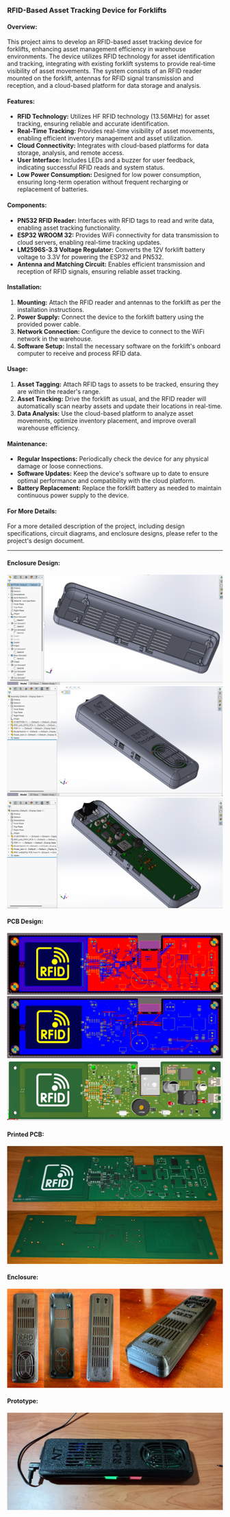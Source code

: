 ### RFID-Based Asset Tracking Device for Forklifts

#### Overview:

This project aims to develop an RFID-based asset tracking device for forklifts, enhancing asset management efficiency in warehouse environments. The device utilizes RFID technology for asset identification and tracking, integrating with existing forklift systems to provide real-time visibility of asset movements. The system consists of an RFID reader mounted on the forklift, antennas for RFID signal transmission and reception, and a cloud-based platform for data storage and analysis.

#### Features:

*   **RFID Technology:** Utilizes HF RFID technology (13.56MHz) for asset tracking, ensuring reliable and accurate identification.
*   **Real-Time Tracking:** Provides real-time visibility of asset movements, enabling efficient inventory management and asset utilization.
*   **Cloud Connectivity:** Integrates with cloud-based platforms for data storage, analysis, and remote access.
*   **User Interface:** Includes LEDs and a buzzer for user feedback, indicating successful RFID reads and system status.
*   **Low Power Consumption:** Designed for low power consumption, ensuring long-term operation without frequent recharging or replacement of batteries.

#### Components:

*   **PN532 RFID Reader:** Interfaces with RFID tags to read and write data, enabling asset tracking functionality.
*   **ESP32 WROOM 32:** Provides WiFi connectivity for data transmission to cloud servers, enabling real-time tracking updates.
*   **LM2596S-3.3 Voltage Regulator:** Converts the 12V forklift battery voltage to 3.3V for powering the ESP32 and PN532.
*   **Antenna and Matching Circuit:** Enables efficient transmission and reception of RFID signals, ensuring reliable asset tracking.

#### Installation:

1.  **Mounting:** Attach the RFID reader and antennas to the forklift as per the installation instructions.
2.  **Power Supply:** Connect the device to the forklift battery using the provided power cable.
3.  **Network Connection:** Configure the device to connect to the WiFi network in the warehouse.
4.  **Software Setup:** Install the necessary software on the forklift's onboard computer to receive and process RFID data.

#### Usage:

1.  **Asset Tagging:** Attach RFID tags to assets to be tracked, ensuring they are within the reader's range.
2.  **Asset Tracking:** Drive the forklift as usual, and the RFID reader will automatically scan nearby assets and update their locations in real-time.
3.  **Data Analysis:** Use the cloud-based platform to analyze asset movements, optimize inventory placement, and improve overall warehouse efficiency.

#### Maintenance:

*   **Regular Inspections:** Periodically check the device for any physical damage or loose connections.
*   **Software Updates:** Keep the device's software up to date to ensure optimal performance and compatibility with the cloud platform.
*   **Battery Replacement:** Replace the forklift battery as needed to maintain continuous power supply to the device.

#### For More Details:

For a more detailed description of the project, including design specifications, circuit diagrams, and enclosure designs, please refer to the project's design document.

* * *

#### Enclosure Design:
![](Images/1.png)
![](Images/2.png)
![](Images/3.png)

#### PCB Design:
![](Images/pcb1.png)
![](Images/pcb2.png)
![](Images/pcb3.png)

#### Printed PCB:
![](Images/PCB_Final.jpg)

#### Enclosure:
![](Images/Final_Enclosure.jpg)

#### Prototype:
![](Images/Prototype.jpg)
